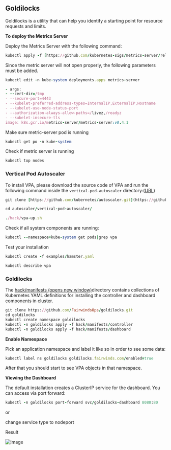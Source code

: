 ## Goldilocks

Goldilocks is a utility that can help you identify a starting point for resource requests and limits.

**To deploy the Metrics Server**

Deploy the Metrics Server with the following command:  
```ruby
kubectl apply -f [https://github.com/kubernetes-sigs/metrics-server/releases/latest/download/components.yaml](https://github.com/kubernetes-sigs/metrics-server/releases/latest/download/components.yaml)
```
 Since the metric server will not open properly, the following parameters must be added.
```ruby
kubectl edit -n kube-system deployments.apps metrics-server
```
```ruby
- args:
- --cert-dir=/tmp
- --secure-port=4443
- --kubelet-preferred-address-types=InternalIP,ExternalIP,Hostname
- --kubelet-use-node-status-port
- --authorization-always-allow-paths=/livez,/readyz
- --kubelet-insecure-tls
image: k8s.gcr.io/metrics-server/metrics-server:v0.4.1
```
 Make sure metric-server pod is running
```ruby
kubectl get po -n kube-system
```
Check if metric server is running
```ruby
kubectl top nodes
```
### Vertical Pod Autoscaler

To install VPA, please download the source code of VPA and run the following command inside the `vertical-pod-autoscaler` directory:([URL](https://github.com/kubernetes/autoscaler/tree/master/vertical-pod-autoscaler))
```ruby
git clone [https://github.com/kubernetes/autoscaler.git](https://github.com/kubernetes/autoscaler.git)
```
```ruby
cd autoscaler/vertical-pod-autoscaler/
```
```ruby
./hack/vpa-up.sh
```
Check if all system components are running:
```ruby
kubectl --namespace=kube-system get pods|grep vpa
```
Test your installation
```ruby
kubectl create -f examples/hamster.yaml
```
```ruby
kubectl describe vpa
```
### Goldilocks

The [hack/manifests (opens new window)](https://github.com/FairwindsOps/goldilocks/tree/master/hack/manifests)directory contains collections of Kubernetes YAML definitions for installing the controller and dashboard components in cluster.

```ruby
git clone https://github.com/FairwindsOps/goldilocks.git
cd goldilocks
kubectl create namespace goldilocks
kubectl -n goldilocks apply -f hack/manifests/controller
kubectl -n goldilocks apply -f hack/manifests/dashboard
```
**Enable Namespace**

Pick an application namespace and label it like so in order to see some data:
```ruby
kubectl label ns goldilocks goldilocks.fairwinds.com/enabled=true
```
After that you should start to see VPA objects in that namespace.

**Viewing the Dashboard**

The default installation creates a ClusterIP service for the dashboard. You can access via port forward:

```ruby
kubectl -n goldilocks port-forward svc/goldilocks-dashboard 8080:80
```
or

change service type to nodeport

Result

![image](https://user-images.githubusercontent.com/3519706/106140905-70bbdc00-6180-11eb-976e-1e892781e8e9.png)
